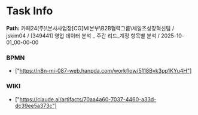 # Task Info

**Path:** 카페24(주)\본사사업장\[CG]MI본부\B2B협력그룹\세일즈성장혁신팀 / jskim04 / [349441] 영업 데이터 분석 _ 주간 리드_계정 항목별 분석 / 2025-10-01_00-00-00

### BPMN
- ["https://n8n-mi-087-web.hanpda.com/workflow/5118Bvk3pp1KYu4H"]

### WIKI
- ["https://claude.ai/artifacts/70aa4a60-7037-4460-a33d-dc39ee5a373c"]

